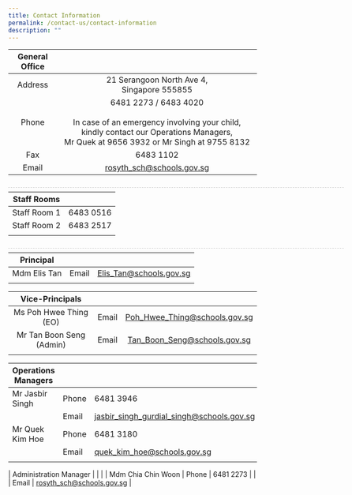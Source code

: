 ```yaml
---
title: Contact Information
permalink: /contact-us/contact-information
description: ""
---
```

| General Office |  |
|:---:|:---:|
| Address | 21 Serangoon North Ave 4,<br>Singapore 555855 |
| Phone | 6481 2273 / 6483 4020<br><br>In case of an emergency involving your child, kindly contact our Operations Managers,<br>Mr Quek at 9656 3932 or Mr Singh at 9755 8132 |
| Fax | 6483 1102 |
| Email | rosyth_sch@schools.gov.sg |


<div style="line-height: 19.6px; width: 408px; float: left;"><div style="margin-top: 8px; margin-bottom: 8px; line-height: 19.6px; width: 680px; border-bottom: 1px dashed rgb(204, 204, 204); height: 1px; clear: both;"></div></div>


| Staff Rooms |  |
|:---:|:---:|
| Staff Room 1 | 6483 0516 |
| Staff Room 2 | 6483 2517 |
|   |  |  |


<div style="line-height: 19.6px; width: 408px; float: left;"><div style="margin-top: 8px; margin-bottom: 8px; line-height: 19.6px; width: 680px; border-bottom: 1px dashed rgb(204, 204, 204); height: 1px; clear: both;"></div></div>


| Principal |  |  |
|:---:|:---:|:---:|
| Mdm Elis Tan | Email | Elis_Tan@schools.gov.sg  |
|   |  |  |


| Vice-Principals |  |  |
|:---:|:---:|:---:|
| Ms Poh Hwee Thing (EO) | Email | Poh_Hwee_Thing@schools.gov.sg  |
| Mr Tan Boon Seng (Admin) | Email | Tan_Boon_Seng@schools.gov.sg  |
|   |  |  |


| Operations Managers |  |  |
|---|---|---|
| Mr Jasbir Singh | Phone | 6481 3946 |
|  | Email | jasbir_singh_gurdial_singh@schools.gov.sg |
| Mr Quek Kim Hoe | Phone | 6481 3180 |
|  | Email | quek_kim_hoe@schools.gov.sg |
|   |  |  |

| Administration Manager |  |  |
| Mdm Chia Chin Woon | Phone | 6481 2273 |
|  | Email | rosyth_sch@schools.gov.sg |